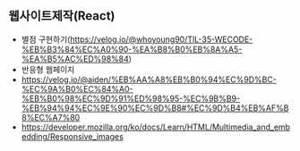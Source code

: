 ## 웹사이트제작(React)
- 별점 구현하기(https://velog.io/@whoyoung90/TIL-35-WECODE-%EB%B3%84%EC%A0%90-%EA%B8%B0%EB%8A%A5-%EA%B5%AC%ED%98%84)
- 반응형 웹페이지
- https://velog.io/@aiden/%EB%AA%A8%EB%B0%94%EC%9D%BC-%EC%9A%B0%EC%84%A0-%EB%B0%98%EC%9D%91%ED%98%95-%EC%9B%B9-%EB%94%94%EC%9E%90%EC%9D%B8#%EC%9D%B4%EB%AF%B8%EC%A7%80
- https://developer.mozilla.org/ko/docs/Learn/HTML/Multimedia_and_embedding/Responsive_images
